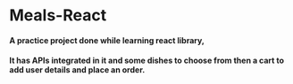 # Meals-React
#### A practice project done while learning react library, 
#### It has APIs integrated in it and some dishes to choose from then a cart to add user details and place an order.
